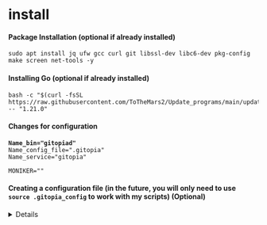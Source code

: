 # install

#### Package Installation (optional if already installed)

```
sudo apt install jq ufw gcc curl git libssl-dev libc6-dev pkg-config make screen net-tools -y
```

#### Installing Go (optional if already installed)

```
bash -c "$(curl -fsSL https://raw.githubusercontent.com/ToTheMars2/Update_programs/main/update_go.sh)" -- "1.21.0"
```

#### Changes for configuration

<pre><code><strong>Name_bin="gitopiad" 
</strong>Name_config_file=".gitopia" 
Name_service="gitopia" 

MONIKER=""
</code></pre>

#### Creating a configuration file (in the future, you will only need to use `source .gitopia_config` to work with my scripts) (Optional)

<details>
  <summary>Details</summary>
```
sed -i '/Name_bin=/d' "$HOME/.gitopia_config"

sed -i '/Name_config_file=/d' "$HOME/.gitopia_config"

sed -i '/Name_service=/d' "$HOME/.gitopia_config"

sed -i '/Port_prefix=/d' "$HOME/.gitopia_config"

sed -i '/version=/d' "$HOME/.gitopia_config"


echo "Name_bin='gitopiad'" >> "$HOME/.gitopia_config"

echo "Name_config_file='.gitopia'" >> "$HOME/.gitopia_config"

echo "Name_service='gitopia'" >> "$HOME/.gitopia_config"

echo "Port_prefix='266'" >> "$HOME/.gitopia_config"

echo "version=v3.3.0" >> "$HOME/.gitopia_config"

source "$HOME/.gitopia_config"

```

</details>

#### Binary Installation

```
version=v3.3.0
```
```
git clone https://github.com/gitopia/gitopia.git
cd gitopia
git checkout $version
make install

```

#### Initialization of the Binary

```
$Name_bin config chain-id gitopia
$Name_bin init $MONIKER --chain-id gitopia
```

#### Installing Genesis and Addrbook

```
wget https://configurations.tothemars.network/genesis-mainnet-gitopia.json -O $HOME/$Name_config_file/config/genesis.json
wget https://configurations.tothemars.network/addrbook-mainnet-gitopia.json -O $HOME/$Name_config_file/config/addrbook.json
```

<details>

<summary>Using Cosmovisor Method</summary>

**Install Cosmovisor**

```
go install github.com/cosmos/cosmos-sdk/cosmovisor/cmd/cosmovisor@v1.0.0
```

**Create Cosmovisor Folders && copy Binary to Cosmovisor**

```
mkdir -p ~/$Name_config_file/cosmovisor/genesis/bin
mkdir -p ~/$Name_config_file/cosmovisor/upgrades

cp ~/go/bin/$Name_bin ~/$Name_config_file/cosmovisor/genesis/bin
```

**Creating a Service Manager**

```
sudo tee <<EOF > /dev/null /etc/systemd/system/$Name_service.service
[Unit]
Description=Gitopia daemon
After=network-online.target

[Service]
User=$USER
ExecStart=$(which cosmovisor) start
Restart=on-failure
RestartSec=3
LimitNOFILE=4096
Environment="DAEMON_NAME=$Name_bin"
Environment="DAEMON_HOME=$(echo $HOME)/$Name_config_file"
Environment="DAEMON_ALLOW_DOWNLOAD_BINARIES=false"
Environment="DAEMON_RESTART_AFTER_UPGRADE=true"
Environment="UNSAFE_SKIP_BACKUP=true"


[Install]
WantedBy=multi-user.target
EOF
```

</details>

<details>

<summary>Using Binary Method</summary>

**Creating a Service Manager**

```
sudo tee <<EOF > /dev/null /etc/systemd/system/$Name_service.service
[Unit]
Description=Gitopia daemon
After=network-online.target

[Service]
User=$USER
ExecStart=$(which $Name_bin) start
Restart=on-failure
RestartSec=3
LimitNOFILE=4096

[Install]
WantedBy=multi-user.target
EOF
```

</details>

For quick synchronization, you can use **State Sync** or **Snatshot**
